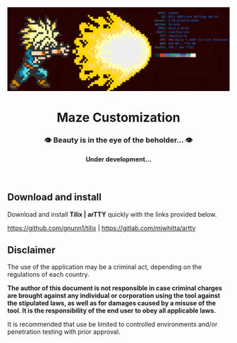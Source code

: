 <div align="center">
  <a href="https://github.com/m-aze/rebl-rebel/tree/main/personalization">
    <img alt="Logo" src="https://github.com/m-aze/rebl-rebel/blob/main/personalization/materials/54cce38a401f60604feacb9063f4845b.png" width="800"/>
  </a>
  <h1>Maze Customization</h1>
  <h3>👁️ Beauty is in the eye of the beholder... 👁️</h3>

  <h4>Under development...</h4>
</div>
<br/>

## Download and install

Download and install **Tilix | arTTY** quickly with the links provided below.

https://github.com/gnunn1/tilix |
https://gitlab.com/mjwhitta/artty

## Disclaimer

The use of the application may be a criminal act, depending on the regulations of each country.

**The author of this document is not responsible in case criminal charges are brought against any individual or corporation using the tool against the stipulated laws, as well as for damages caused by a misuse of the tool. It is the responsibility of the end user to obey all applicable laws.**

It is recommended that use be limited to controlled environments and/or penetration testing with prior approval.
